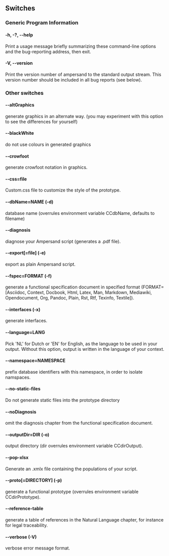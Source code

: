 ## Switches

### Generic Program Information

#### -h, -?, --help
Print a usage message briefly summarizing these command-line options and the bug-reporting address, then exit.

#### -V, --version
Print the version number of ampersand to the standard output stream. This version number should be included in all bug reports (see below).

### Other switches


####  --altGraphics
generate graphics in an alternate way. (you may experiment with
this option to see the differences for yourself)
####  --blackWhite
do not use colours in generated graphics
####  --crowfoot
generate crowfoot notation in graphics.
####  --css=file
Custom.css file to customize the style of the prototype.
####  --dbName=NAME (-d)
database name (overrules environment variable CCdbName, defaults
to filename)
####  --diagnosis
diagnose your Ampersand script (generates a .pdf file).
####  --export[=file] (-e)
export as plain Ampersand script.
####  --fspec=FORMAT (-f)
generate a functional specification document in specified format
(FORMAT=[Asciidoc, Context, Docbook, Html, Latex, Man, Markdown,
Mediawiki, Opendocument, Org, Pandoc, Plain, Rst, Rtf, Texinfo,
Textile]).
####  --interfaces (-x)
generate interfaces.
####  --language=LANG
Pick 'NL' for Dutch or 'EN' for English, as the language to be
used in your output. Without this option, output is written in
the language of your context.
####  --namespace=NAMESPACE
prefix database identifiers with this namespace, in order to
isolate namspaces.
####  --no-static-files
Do not generate static files into the prototype directory
####  --noDiagnosis
omit the diagnosis chapter from the functional specification
document.
####  --outputDir=DIR (-o)
output directory (dir overrules environment variable
CCdirOutput).
####  --pop-xlsx
Generate an .xmlx file containing the populations of your script.
####  --proto[=DIRECTORY] (-p)
generate a functional prototype (overrules environment variable
CCdirPrototype).
####  --reference-table
generate a table of references in the Natural Language chapter,
for instance for legal traceability.
####  --verbose (-V)
verbose error message format.
